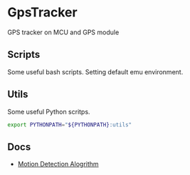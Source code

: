 # GpsTracker

GPS tracker on MCU and GPS module

## Scripts

Some useful bash scripts. Setting default emu environment.

## Utils

Some useful Python scritps.

```bash
export PYTHONPATH="${PYTHONPATH}:utils"
```

## Docs

* [Motion Detection Alogrithm](/doc/MotionDetectionAlgo.md)
